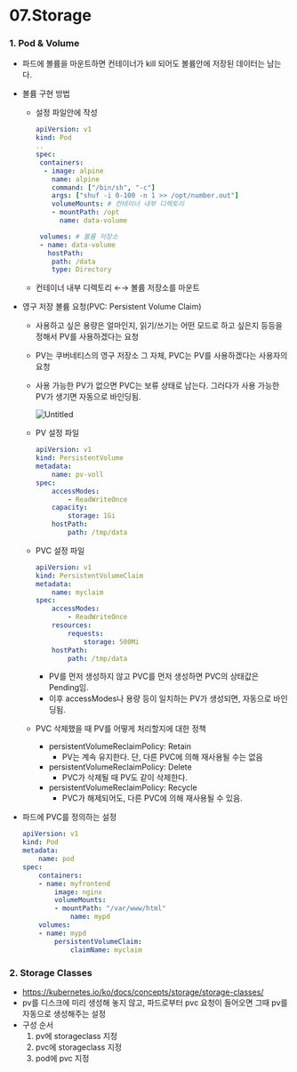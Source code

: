 # 07.Storage

### 1. Pod & Volume

- 파드에 볼륨을 마운트하면 컨테이너가 kill 되어도 볼륨안에 저장된 데이터는 남는다.
- 볼륨 구현 방법
    - 설정 파일안에 작성
        
        ```yaml
        apiVersion: v1
        kind: Pod
        ..
        spec:
         containers:
          - image: alpine
            name: alpine
            command: ["/bin/sh", "-c"]
            args: ["shuf -i 0-100 -n 1 >> /opt/number.out"]
            volumeMounts: # 컨테이너 내부 디렉토리
            - mountPath: /opt
              name: data-volume
        
         volumes: # 볼륨 저장소
         - name: data-volume
           hostPath:
            path: /data
            type: Directory
        ```
        
    - 컨테이너 내부 디렉토리 ←→ 볼륨 저장소를 마운트
- 영구 저장 볼륨 요청(PVC: Persistent Volume Claim)
    - 사용하고 싶은 용량은 얼마인지, 읽기/쓰기는 어떤 모드로 하고 싶은지 등등을 정해서 PV를 사용하겠다는 요청
    - PV는 쿠버네티스의 영구 저장소 그 자체, PVC는 PV를 사용하겠다는 사용자의 요청
    - 사용 가능한 PV가 없으면 PVC는 보류 상태로 남는다. 그러다가 사용 가능한 PV가 생기면 자동으로 바인딩됨.
        
        ![Untitled](https://prod-files-secure.s3.us-west-2.amazonaws.com/2356c823-06cb-4e16-be3a-7eaa83f4a147/0fc8e150-854c-4ad4-95a9-6f1a98ab2152/Untitled.png)
        
    - PV 설정 파일
        
        ```yaml
        apiVersion: v1
        kind: PersistentVolume
        metadata:
        	name: pv-voll
        spec: 
        	accessModes:
        		- ReadWriteOnce
        	capacity:
        		storage: 1Gi
        	hostPath:
        		path: /tmp/data
        ```
        
    - PVC 설정 파일
        
        ```yaml
        apiVersion: v1
        kind: PersistentVolumeClaim
        metadata:
        	name: myclaim
        spec:
        	accessModes:
        		- ReadWriteOnce
        	resources:
        		requests:
        			storage: 500Mi
        	hostPath:
        		path: /tmp/data
        ```
        
        - PV를 먼저 생성하지 않고 PVC를 먼저 생성하면 PVC의 상태값은 Pending임.
        - 이후 accessModes나 용량 등이 일치하는 PV가 생성되면, 자동으로 바인딩됨.
    - PVC 삭제했을 때 PV를 어떻게 처리할지에 대한 정책
        - persistentVolumeReclaimPolicy: Retain
            - PV는 계속 유지한다. 단, 다른 PVC에 의해 재사용될 수는 없음
        - persistentVolumeReclaimPolicy: Delete
            - PVC가 삭제될 때 PV도 같이 삭제한다.
        - persistentVolumeReclaimPolicy: Recycle
            - PVC가 해제되어도, 다른 PVC에 의해 재사용될 수 있음.
- 파드에 PVC를 정의하는 설정
    
    ```yaml
    apiVersion: v1
    kind: Pod
    metadata:
    	name: pod
    spec:
    	containers:
    	- name: myfrontend
    		image: nginx
    		volumeMounts:
    		- mountPath: "/var/www/html"
    			name: mypd
    	volumes:
    	- name: mypd
    		persistentVolumeClaim:
    			claimName: myclaim
    ```
    

### 2. Storage Classes

- https://kubernetes.io/ko/docs/concepts/storage/storage-classes/
- pv를 디스크에 미리 생성해 놓지 않고, 파드로부터 pvc 요청이 들어오면 그때 pv를 자동으로 생성해주는 설정
- 구성 순서
    1. pv에 storageclass 지정
    2. pvc에 storageclass 지정
    3. pod에 pvc 지정
